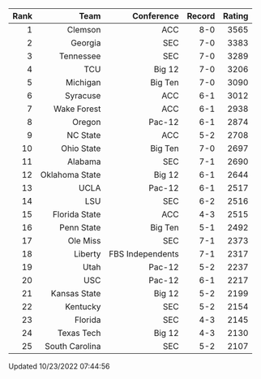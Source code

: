 | Rank  | Team                 | Conference           | Record   | Rating |
| ---:  | ---:                 | ---:                 | ---:     | ---:   |
| 1     | Clemson              | ACC                  | 8-0      | 3565   |
| 2     | Georgia              | SEC                  | 7-0      | 3383   |
| 3     | Tennessee            | SEC                  | 7-0      | 3289   |
| 4     | TCU                  | Big 12               | 7-0      | 3206   |
| 5     | Michigan             | Big Ten              | 7-0      | 3090   |
| 6     | Syracuse             | ACC                  | 6-1      | 3012   |
| 7     | Wake Forest          | ACC                  | 6-1      | 2938   |
| 8     | Oregon               | Pac-12               | 6-1      | 2874   |
| 9     | NC State             | ACC                  | 5-2      | 2708   |
| 10    | Ohio State           | Big Ten              | 7-0      | 2697   |
| 11    | Alabama              | SEC                  | 7-1      | 2690   |
| 12    | Oklahoma State       | Big 12               | 6-1      | 2644   |
| 13    | UCLA                 | Pac-12               | 6-1      | 2517   |
| 14    | LSU                  | SEC                  | 6-2      | 2516   |
| 15    | Florida State        | ACC                  | 4-3      | 2515   |
| 16    | Penn State           | Big Ten              | 5-1      | 2492   |
| 17    | Ole Miss             | SEC                  | 7-1      | 2373   |
| 18    | Liberty              | FBS Independents     | 7-1      | 2317   |
| 19    | Utah                 | Pac-12               | 5-2      | 2237   |
| 20    | USC                  | Pac-12               | 6-1      | 2217   |
| 21    | Kansas State         | Big 12               | 5-2      | 2199   |
| 22    | Kentucky             | SEC                  | 5-2      | 2154   |
| 23    | Florida              | SEC                  | 4-3      | 2145   |
| 24    | Texas Tech           | Big 12               | 4-3      | 2130   |
| 25    | South Carolina       | SEC                  | 5-2      | 2107   |

Updated 10/23/2022 07:44:56
